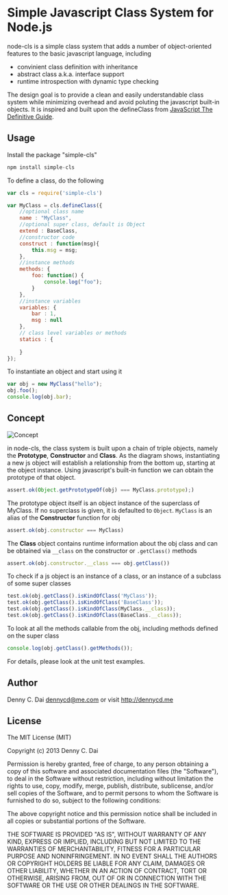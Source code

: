 # Simple Javascript Class System for Node.js 

node-cls is a simple class system that adds a number of object-oriented features to the basic javascript language, including
* convinient class definition with inheritance
* abstract class a.k.a. interface support
* runtime introspection with dynamic type checking

The design goal is to provide a clean and easily understandable class system while minimizing overhead and avoid poluting the javascript built-in objects. It is inspired and built upon the defineClass from [JavaScript The Definitive Guide](http://shop.oreilly.com/product/9780596805531.do). 

## Usage

Install the package "simple-cls"
```javascript
npm install simple-cls
```
To define a class, do the following 
```javascript
var cls = require('simple-cls')

var MyClass = cls.defineClass({
	//optional class name 
	name : "MyClass",
	//optional super class, default is Object
	extend : BaseClass,
	//constructor code
	construct : function(msg){
		this.msg = msg;
	}, 
	//instance methods
	methods: {  
		foo: function() {
			console.log("foo");
		}
	},
	//instance variables
	variables: {
		bar : 1,
		msg : null
	},
	// class level variables or methods
	statics : {
		
	}
});
```

To instantiate an object and start using it  
```javascript
var obj = new MyClass("hello");
obj.foo();
console.log(obj.bar);
```


## Concept

![Concept](https://raw.github.com/dennycd/node-cls/master/doc/node-cls.001.png "Concept")


in node-cls, the class system is built upon a chain of triple objects, namely the  **Prototype**, **Constructor** and **Class**. As the diagram shows, instantiating a new js object will establish a relationship from the bottom up, starting at the object instance. Using javascript's built-in function we can obtain the prototype of that object.
```javascript
assert.ok(Object.getPrototypeOf(obj) === MyClass.prototype);)
```
The prototype object itself is an object instance of the superclass of MyClass. If no superclass is given, it is defaulted to `Object`. `MyClass` is an alias of the **Constructor** function for obj
```javascript 
assert.ok(obj.constructor === MyClass)
``` 

The **Class** object contains runtime information about the obj class and can be obtained via `__class` on the constructor or `.getClass()` methods 
```javascript
assert.ok(obj.constructor.__class === obj.getClass())
```

To check if a js object is an instance of a class, or an instance of a subclass of some super classes 
```javascript
test.ok(obj.getClass().isKindOfClass('MyClass'));
test.ok(obj.getClass().isKindOfClass('BaseClass'));
test.ok(obj.getClass().isKindOfClass(MyClass.__class));
test.ok(obj.getClass().isKindOfClass(BaseClass.__class));
```

To look at all the methods callable from the obj, including methods defined on the super class
```javascript 
console.log(obj.getClass().getMethods());
```

For details, please look at the unit test examples. 



## Author 
Denny C. Dai <dennycd@me.com> or visit <http://dennycd.me>

## License 
The MIT License (MIT)

Copyright (c) 2013 Denny C. Dai

Permission is hereby granted, free of charge, to any person obtaining a copy
of this software and associated documentation files (the "Software"), to deal
in the Software without restriction, including without limitation the rights
to use, copy, modify, merge, publish, distribute, sublicense, and/or sell
copies of the Software, and to permit persons to whom the Software is
furnished to do so, subject to the following conditions:

The above copyright notice and this permission notice shall be included in
all copies or substantial portions of the Software.

THE SOFTWARE IS PROVIDED "AS IS", WITHOUT WARRANTY OF ANY KIND, EXPRESS OR
IMPLIED, INCLUDING BUT NOT LIMITED TO THE WARRANTIES OF MERCHANTABILITY,
FITNESS FOR A PARTICULAR PURPOSE AND NONINFRINGEMENT. IN NO EVENT SHALL THE
AUTHORS OR COPYRIGHT HOLDERS BE LIABLE FOR ANY CLAIM, DAMAGES OR OTHER
LIABILITY, WHETHER IN AN ACTION OF CONTRACT, TORT OR OTHERWISE, ARISING FROM,
OUT OF OR IN CONNECTION WITH THE SOFTWARE OR THE USE OR OTHER DEALINGS IN
THE SOFTWARE.